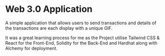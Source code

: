# Web 3.0 Application 

A simple application that allows users to send transactions and details of the transactions are each display with a unique GIF. 

It was a great learning process for me as the Project utilise Tailwind CSS & React for the Front-End, Solidity for the Back-End and Hardhat along with Alchemy for deployment. 

